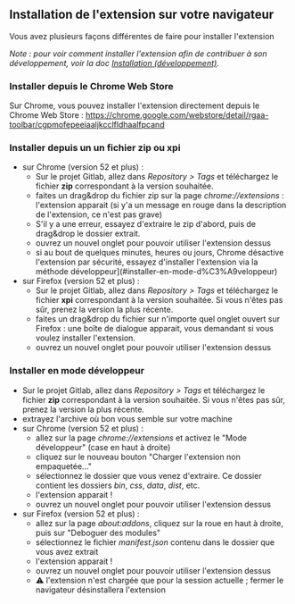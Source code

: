 ## Installation de l'extension sur votre navigateur

Vous avez plusieurs façons différentes de faire pour installer l'extension

*Note : pour voir comment installer l'extension afin de contribuer à son développement, voir la doc [Installation (développement)](doc/installation-dev.md).*

### Installer depuis le Chrome Web Store

Sur Chrome, vous pouvez installer l'extension directement depuis le Chrome Web Store : https://chrome.google.com/webstore/detail/rgaa-toolbar/cgpmofepeeiaaljkcclfldhaalfpcand

### Installer depuis un un fichier zip ou xpi

* sur Chrome (version 52 et plus) :
    * Sur le projet Gitlab, allez dans *Repository > Tags* et téléchargez le fichier **zip** correspondant à la version souhaitée.
    * faites un drag&drop du fichier zip sur la page *chrome://extensions* : l'extension apparait (si y'a un message en rouge dans la description de l'extension, ce n'est pas grave)
    * S'il y a une erreur, essayez d'extraire le zip d'abord, puis de drag&drop le dossier extrait.
    * ouvrez un nouvel onglet pour pouvoir utiliser l'extension dessus
    * si au bout de quelques minutes, heures ou jours, Chrome désactive l'extension par sécurité, essayez d'installer l'extension via la méthode développeur](#installer-en-mode-d%C3%A9veloppeur)
* sur Firefox (version 52 et plus) :
    * Sur le projet Gitlab, allez dans *Repository > Tags* et téléchargez le fichier **xpi** correspondant à la version souhaitée. Si vous n'êtes pas sûr, prenez la version la plus récente.
    * faites un drag&drop du fichier sur n'importe quel onglet ouvert sur Firefox : une boîte de dialogue apparait, vous demandant si vous voulez installer l'extension.
    * ouvrez un nouvel onglet pour pouvoir utiliser l'extension dessus

### Installer en mode développeur

* Sur le projet Gitlab, allez dans *Repository > Tags* et téléchargez le fichier **zip** correspondant à la version souhaitée. Si vous n'êtes pas sûr, prenez la version la plus récente.
* extrayez l'archive où bon vous semble sur votre machine
* sur Chrome (version 52 et plus) :
    * allez sur la page *chrome://extensions* et activez le "Mode développeur" (case en haut à droite)
    * cliquez sur le nouveau bouton "Charger l'extension non empaquetée..."
    * sélectionnez le dossier que vous venez d'extraire. Ce dossier contient les dossiers *bin*, *css*, *data*, *dist*, etc.
    * l'extension apparait !
    * ouvrez un nouvel onglet pour pouvoir utiliser l'extension dessus
* sur Firefox (version 52 et plus) :
    * allez sur la page *about:addons*, cliquez sur la roue en haut à droite, puis sur "Deboguer des modules"
    * sélectionnez le fichier *manifest.json* contenu dans le dossier que vous avez extrait
    * l'extension apparait !
    * ouvrez un nouvel onglet pour pouvoir utiliser l'extension dessus
    * :warning: l'extension n'est chargée que pour la session actuelle ; fermer le navigateur désinstallera l'extension
